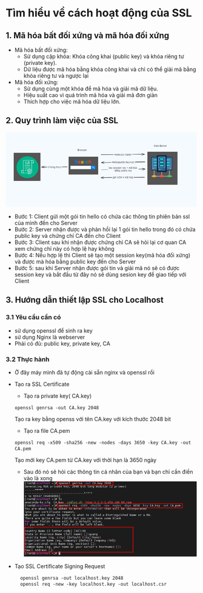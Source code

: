 # Tìm hiểu về cách hoạt động của SSL
## 1. Mã hóa bất đối xứng  và mã hóa đối xứng
- Mã hóa bất đối xứng:
  - Sử dụng cặp khóa: Khóa công khai (public key) và khóa riêng tư (private key).
  - Dữ liệu được mã hóa bằng khóa công khai và chỉ có thể giải mã bằng khóa riêng tư và ngược lại
- Mã hóa đối xứng:
  - Sử dụng cùng một khóa để mã hóa và giải mã dữ liệu.
  - Hiệu suất cao vì quá trình mã hóa và giải mã đơn giản
  - Thích hợp cho việc mã hóa dữ liệu lớn.
## 2. Quy trình làm việc của SSL
![Alt](/thuctap/anh/Screenshot_736.png)
-  Bước 1: Client gửi một gói tin hello có chứa các thông tin phiên bản ssl của mình đến cho Server
- Bước 2: Server nhận được và phản hồi lại 1 gói tin hello trong đó có chứa public key và chứng chỉ CA đến cho Client
- Bước 3: Client sau khi nhận được chứng chỉ CA sẽ hỏi lại cơ quan CA xem chứng chỉ này có hợp lệ hay không
- Bước 4: Nếu hợp lệ thì Client sẽ tạo một session key(mã hóa đối xứng) và được mà hóa bằng public key đến cho Server
- Bước 5: sau khi Server nhận được gói tin và giải mã nó sẽ có được session key và bắt đầu từ đây nó sẽ dùng sesion key để giao tiếp với Client
## 3. Hướng dẫn thiết lập SSL cho Localhost
### 3.1 Yêu cầu cần có
- sử dụng openssl để sinh ra key
- sử dụng Nginx là webserver
- Phải có đủ: public key, private key, CA
### 3.2 Thực hành
- Ở đây máy mình đã tự động cài sẵn nginx và openssl rồi
- Tạo ra SSL Certificate
  - Tạo ra private key( CA.key)
  ```
  openssl genrsa -out CA.key 2048
  ```
  Tạo ra key bằng openss với tên CA.key với kích thước 2048 bit
  - Tạo ra file CA.pem
  ```
  openssl req -x509 -sha256 -new -nodes -days 3650 -key CA.key -out CA.pem
  ```
  Tạo mới key CA.pem từ CA.key với thời hạn là 3650 ngày 
  - Sau đó nó sẽ hỏi các thông tin cá nhân của bạn và bạn chỉ cần điền vào là xong
  ![Alt](/thuctap/anh/Screenshot_737.png)

- Tạo SSL Certificate Signing Request
  ```
    openssl genrsa -out localhost.key 2048
    openssl req -new -key localhost.key -out localhost.csr
  ```